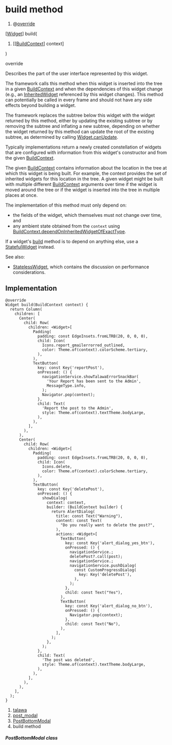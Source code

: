 
<div>

# build method

</div>


<div>

1.  @[override](https://api.flutter.dev/flutter/dart-core/override-constant.html)

</div>

[[Widget](https://api.flutter.dev/flutter/widgets/Widget-class.html)]
build(

1.  [[[BuildContext](https://api.flutter.dev/flutter/widgets/BuildContext-class.html)]
    context]

)


override




Describes the part of the user interface represented by this widget.

The framework calls this method when this widget is inserted into the
tree in a given
[BuildContext](https://api.flutter.dev/flutter/widgets/BuildContext-class.html)
and when the dependencies of this widget change (e.g., an
[InheritedWidget](https://api.flutter.dev/flutter/widgets/InheritedWidget-class.html)
referenced by this widget changes). This method can potentially be
called in every frame and should not have any side effects beyond
building a widget.

The framework replaces the subtree below this widget with the widget
returned by this method, either by updating the existing subtree or by
removing the subtree and inflating a new subtree, depending on whether
the widget returned by this method can update the root of the existing
subtree, as determined by calling
[Widget.canUpdate](https://api.flutter.dev/flutter/widgets/Widget/canUpdate.html).

Typically implementations return a newly created constellation of
widgets that are configured with information from this widget\'s
constructor and from the given
[BuildContext](https://api.flutter.dev/flutter/widgets/BuildContext-class.html).

The given
[BuildContext](https://api.flutter.dev/flutter/widgets/BuildContext-class.html)
contains information about the location in the tree at which this widget
is being built. For example, the context provides the set of inherited
widgets for this location in the tree. A given widget might be built
with multiple different
[BuildContext](https://api.flutter.dev/flutter/widgets/BuildContext-class.html)
arguments over time if the widget is moved around the tree or if the
widget is inserted into the tree in multiple places at once.

The implementation of this method must only depend on:

-   the fields of the widget, which themselves must not change over
    time, and
-   any ambient state obtained from the `context` using
    [BuildContext.dependOnInheritedWidgetOfExactType](https://api.flutter.dev/flutter/widgets/BuildContext/dependOnInheritedWidgetOfExactType.html).

If a widget\'s
[build](../../widgets_post_modal/PostBottomModal/build.html) method is
to depend on anything else, use a
[StatefulWidget](https://api.flutter.dev/flutter/widgets/StatefulWidget-class.html)
instead.

See also:

-   [StatelessWidget](https://api.flutter.dev/flutter/widgets/StatelessWidget-class.html),
    which contains the discussion on performance considerations.



## Implementation

``` language-dart
@override
Widget build(BuildContext context) {
  return Column(
    children: [
      Center(
        child: Row(
          children: <Widget>[
            Padding(
              padding: const EdgeInsets.fromLTRB(20, 0, 0, 0),
              child: Icon(
                Icons.report_gmailerrorred_outlined,
                color: Theme.of(context).colorScheme.tertiary,
              ),
            ),
            TextButton(
              key: const Key('reportPost'),
              onPressed: () {
                navigationService.showTalawaErrorSnackBar(
                  'Your Report has been sent to the Admin',
                  MessageType.info,
                );
                Navigator.pop(context);
              },
              child: Text(
                'Report the post to the Admin',
                style: Theme.of(context).textTheme.bodyLarge,
              ),
            ),
          ],
        ),
      ),
      Center(
        child: Row(
          children: <Widget>[
            Padding(
              padding: const EdgeInsets.fromLTRB(20, 0, 0, 0),
              child: Icon(
                Icons.delete,
                color: Theme.of(context).colorScheme.tertiary,
              ),
            ),
            TextButton(
              key: const Key('deletePost'),
              onPressed: () {
                showDialog(
                  context: context,
                  builder: (BuildContext builder) {
                    return AlertDialog(
                      title: const Text("Warning"),
                      content: const Text(
                        "Do you really want to delete the post?",
                      ),
                      actions: <Widget>[
                        TextButton(
                          key: const Key('alert_dialog_yes_btn'),
                          onPressed: () {
                            navigationService.;
                            deletePost?.call(post);
                            navigationService.;
                            navigationService.pushDialog(
                              const CustomProgressDialog(
                                key: Key('deletePost'),
                              ),
                            );
                          },
                          child: const Text("Yes"),
                        ),
                        TextButton(
                          key: const Key('alert_dialog_no_btn'),
                          onPressed: () {
                            Navigator.pop(context);
                          },
                          child: const Text("No"),
                        ),
                      ],
                    );
                  },
                );
              },
              child: Text(
                'The post was deleted',
                style: Theme.of(context).textTheme.bodyLarge,
              ),
            ),
          ],
        ),
      ),
    ],
  );
}
```







1.  [talawa](../../index.html)
2.  [post_modal](../../widgets_post_modal/)
3.  [PostBottomModal](../../widgets_post_modal/PostBottomModal-class.html)
4.  build method

##### PostBottomModal class







